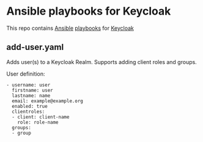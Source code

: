 # Ansible playbooks for Keycloak

This repo contains [Ansible](https://www.ansible.com) [playbooks](https://docs.ansible.com/ansible/latest/user_guide/playbooks_intro.html) for [Keycloak](https://www.keycloak.org)

## add-user.yaml

Adds user(s) to a Keycloak Realm. Supports adding client roles and groups.

User definition:
```
- username: user
  firstname: user
  lastname: name
  email: example@example.org
  enabled: true
  clientroles:
  - client: client-name
    role: role-name
  groups:
  - group
```

